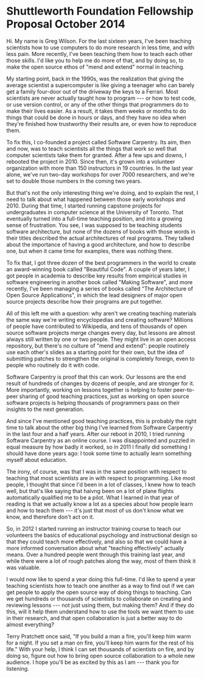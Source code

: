 Shuttleworth Foundation Fellowship Proposal October 2014
========================================================

Hi.  My name is Greg Wilson.  For the last sixteen years, I've been
teaching scientists how to use computers to do more research in less
time, and with less pain.  More recently, I've been teaching them how
to teach each other those skills.  I'd like you to help me do more of
that, and by doing so, to make the open source ethos of "mend and
extend" normal in teaching.

My starting point, back in the 1990s, was the realization that giving
the average scientist a supercomputer is like giving a teenager who
can barely get a family four-door out of the driveway the keys to a
Ferrari.  Most scientists are never actually taught how to program ---
or how to test code, or use version control, or any of the other
things that programmers do to make their lives easier.  As a result,
it takes them weeks or months to do things that could be done in
hours or days, and they have no idea when they're finished how
trustworthy their results are, or even how to reproduce them.

To fix this, I co-founded a project called Software Carpentry.  Its
aim, then and now, was to teach scientists all the things that work so
well that computer scientists take them for granted.  After a few ups
and downs, I rebooted the project in 2010.  Since then, it's grown
into a volunteer organization with more than 150 instructors in 19
countries.  In the last year alone, we've run two-day workshops for
over 7000 researchers, and we're set to double those numbers in the
coming two years.

But that's not the only interesting thing we're doing, and to explain
the rest, I need to talk about what happened between those early
workshops and 2010.  During that time, I started running capstone
projects for undergraduates in computer science at the University of
Toronto.  That eventually turned into a full-time teaching position,
and into a growing sense of frustration.  You see, I was supposed to
be teaching students software architecture, but none of the dozens of
books with those words in their titles described the actual
architectures of real programs.  They talked about the importance of
having a good architecture, and how to describe one, but when it came
time for examples, there was nothing there.

To fix that, I got three dozen of the best programmers in the world to
create an award-winning book called "Beautiful Code".  A couple of
years later, I got people in academia to describe key results from
empirical studies in software engineering in another book called
"Making Software", and more recently, I've been managing a series of
books called "The Architecture of Open Source Applications", in which
the lead designers of major open source projects describe how their
programs are put together.

All of this left me with a question: why aren't we creating teaching
materials the same way we're writing encyclopedias and creating
software?  Millions of people have contributed to Wikipedia, and tens
of thousands of open source software projects merge changes every day,
but lessons are almost always still written by one or two people.
They might live in an open access repository, but there's no culture
of "mend and extend": people routinely use each other's slides as a
starting point for their own, but the idea of submitting patches to
strengthen the original is completely foreign, even to people who
routinely do it with code.

Software Carpentry is proof that this can work.  Our lessons are the
end result of hundreds of changes by dozens of people, and are
stronger for it.  More importantly, working on lessons together is
helping to foster peer-to-peer sharing of good teaching practices,
just as working on open source software projects is helping thousands
of programmers pass on their insights to the next generation.

And since I've mentioned good teaching practices, this is probably the
right time to talk about the other big thing I've learned from
Software Carpentry in the last four and a half years.  After our
reboot in 2010, I tried running Software Carpentry as an online
course. I was disappointed and puzzled in equal measure by how badly
it worked, so in 2011 I finally did something I should have done years
ago: I took some time to actually learn something myself about
education.

The irony, of course, was that I was in the same position with respect
to teaching that most scientists are in with respect to programming.
Like most people, I thought that since I'd been in a lot of classes, I
knew how to teach well, but that's like saying that haivng been on a
lot of plane flights automatically qualified me to be a pilot.  What I
learned in that year of reading is that we actually know a lot as a
species about how people learn and how to teach them --- it's just
that most of us don't know what we know, and therefore don't act on
it.

So, in 2012 I started running an instructor training course to teach
our volunteers the basics of educational psychology and instructional
design so that they could teach more effectively, and also so that we
could have a more informed conversation about what "teaching
effectively" actually means.  Over a hundred people went through this
training last year, and while there were a lot of rough patches along
the way, most of them think it was valuable.

I would now like to spend a year doing this full-time.  I'd like to
spend a year teaching scientists how to teach one another as a way to
find out if we can get people to apply the open source way of doing
things to teaching.  Can we get hundreds or thousands of scientists to
collaborate on creating and reviewing lessons --- not just using them,
but making them?  And if they do this, will it help them understand
how to use the tools we want them to use in their research, and that
open collaboration is just a better way to do almost everything?

Terry Pratchett once said, "If you build a man a fire, you'll keep him
warm for a night.  If you set a man on fire, you'll keep him warm for
the rest of his life."  With your help, I think I can set thousands of
scientists on fire, and by doing so, figure out how to bring open
source collaboration to a whole new audience.  I hope you'll be as
excited by this as I am --- thank you for listening.
